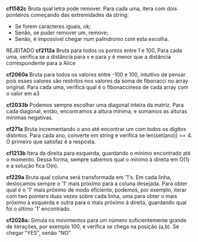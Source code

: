 **cf1582c**
Bruta qual letra pode remover. Para cada uma, itera com dois ponteiros começando das extremidades da string:
- Se forem caracteres iguais, ok;
- Senão, se puder remover um, remove;
- Senão, é impossível chegar num palíndromo com esta escolha.

REJEITADO **cf2112a**
Bruta para todos os pontos entre 1 e 100. Para cada uma, verifica se a distância para x e para y é menor que a distância correspondente para a Alice

**cf2060a**
Bruta para todos os valores entre -100 e 100, intuitivo de pensar pois esses valores são restritos nos valores da soma de fibonacci no array original.
Para cada uma, verifica qual é o fibonacciness de cada array com o valor em a3

**cf2033b**
Podemos sempre escolher uma diagonal inteira da matriz. Para cada diagonal, então, encontramos a altura mínima, e somamos as alturas mínimas negativas.

**cf271a**
Bruta incrementando o ano até encontrar um com todos os dígitos distintos. Para cada ano, converte em string e verifica se len(set(ano)) == 4. O primeiro que satisfaz é a resposta.

**cf1213b**
Itera da direita para esquerda, guardando o mínimo encontrado até o momento. Dessa forma, sempre sabemos qual o mínimo à direita em O(1) e a solução fica O(n).

**cf229a**
Bruta qual coluna será transformada em '1's. Em cada linha, deslocamos sempre o '1' mais próximo para a coluna desejada. Para obter qual é o '1' mais próximo de modo eficiente, podemos, por exemplo, iterar com two pointers duas vezes sobre cada linha, uma para obter o mais próximo à esquerda e outra para o mais próximo à direita, guardando qual foi o último '1' encontrado.

**cf2028a:**
Simula os movimentos para um número suficientemente grande de iterações, por exemplo 100, e verifica se chega na posição (a,b). Se chegar "YES", senão "NO"